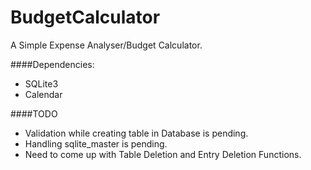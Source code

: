 # BudgetCalculator
A Simple Expense Analyser/Budget Calculator. 

####Dependencies:
- SQLite3
- Calendar

####TODO
- Validation while creating table in Database is pending.
- Handling sqlite_master is pending.
- Need to come up with Table Deletion and Entry Deletion Functions.


